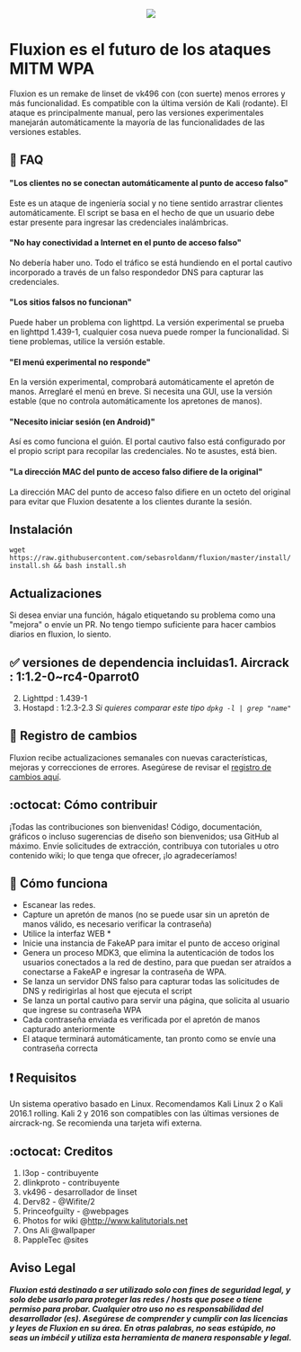 <p align="center"><img src="https://github.com/sebasroldanm/fluxion/master/logos/logo1.jpg?raw=true" /></p>

# Fluxion es el futuro de los ataques MITM WPA
Fluxion es un remake de linset de vk496 con (con suerte) menos errores y más funcionalidad. Es compatible con la última versión de Kali (rodante). El ataque es principalmente manual, pero las versiones experimentales manejarán automáticamente la mayoría de las funcionalidades de las versiones estables.

## :trident: FAQ

#### "Los clientes no se conectan automáticamente al punto de acceso falso"
Este es un ataque de ingeniería social y no tiene sentido arrastrar clientes automáticamente. El script se basa en el hecho de que un usuario debe estar presente para ingresar las credenciales inalámbricas.

#### "No hay conectividad a Internet en el punto de acceso falso"
No debería haber uno. Todo el tráfico se está hundiendo en el portal cautivo incorporado a través de un falso respondedor DNS para capturar las credenciales.

#### "Los sitios falsos no funcionan"
Puede haber un problema con lighttpd. La versión experimental se prueba en lighttpd 1.439-1, cualquier cosa nueva puede romper la funcionalidad. Si tiene problemas, utilice la versión estable.

#### "El menú experimental no responde"
En la versión experimental, comprobará automáticamente el apretón de manos. Arreglaré el menú en breve. Si necesita una GUI, use la versión estable (que no controla automáticamente los apretones de manos).

#### "Necesito iniciar sesión (en Android)"
Así es como funciona el guión. El portal cautivo falso está configurado por el propio script para recopilar las credenciales. No te asustes, está bien.

#### "La dirección MAC del punto de acceso falso difiere de la original"
La dirección MAC del punto de acceso falso difiere en un octeto del original para evitar que Fluxion desatente a los clientes durante la sesión.
## Instalación
``` wget https://raw.githubusercontent.com/sebasroldanm/fluxion/master/install/install.sh && bash install.sh ```

## Actualizaciones
Si desea enviar una función, hágalo etiquetando su problema como una "mejora" o envíe un PR. No tengo tiempo suficiente para hacer cambios diarios en fluxion, lo siento.

## :white_check_mark: versiones de dependencia incluidas1. Aircrack : 1:1.2-0~rc4-0parrot0
2. Lighttpd : 1.439-1
3. Hostapd  : 1:2.3-2.3 _Si quieres comparar este tipo `dpkg -l | grep "name"`_

## :scroll: Registro de cambios
Fluxion recibe actualizaciones semanales con nuevas características, mejoras y correcciones de errores.
Asegúrese de revisar el [registro de cambios aquí](https://github.com/sebasroldanm/fluxion/commits/master).

## :octocat: Cómo contribuir
¡Todas las contribuciones son bienvenidas! Código, documentación, gráficos o incluso sugerencias de diseño son bienvenidos; usa GitHub al máximo. Envíe solicitudes de extracción, contribuya con tutoriales u otro contenido wiki; lo que tenga que ofrecer, ¡lo agradeceríamos!

## :book: Cómo funciona
* Escanear las redes.
* Capture un apretón de manos (no se puede usar sin un apretón de manos válido, es necesario verificar la contraseña)
* Utilice la interfaz WEB *
* Inicie una instancia de FakeAP para imitar el punto de acceso original
* Genera un proceso MDK3, que elimina la autenticación de todos los usuarios conectados a la red de destino, para que puedan ser atraídos a conectarse a FakeAP e ingresar la contraseña de WPA.
* Se lanza un servidor DNS falso para capturar todas las solicitudes de DNS y redirigirlas al host que ejecuta el script
* Se lanza un portal cautivo para servir una página, que solicita al usuario que ingrese su contraseña WPA
* Cada contraseña enviada es verificada por el apretón de manos capturado anteriormente
* El ataque terminará automáticamente, tan pronto como se envíe una contraseña correcta

## :heavy_exclamation_mark: Requisitos
Un sistema operativo basado en Linux. Recomendamos Kali Linux 2 o Kali 2016.1 rolling. Kali 2 y 2016 son compatibles con las últimas versiones de aircrack-ng. Se recomienda una tarjeta wifi externa.

## :octocat: Creditos
1. l3op - contribuyente
2. dlinkproto - contribuyente
3. vk496 - desarrollador de linset
4. Derv82 - @Wifite/2
5. Princeofguilty - @webpages
6. Photos for wiki @http://www.kalitutorials.net
7. Ons Ali @wallpaper
8. PappleTec @sites

## Aviso Legal

***Fluxion está destinado a ser utilizado solo con fines de seguridad legal, y solo debe usarlo para proteger las redes / hosts que posee o tiene permiso para probar. Cualquier otro uso no es responsabilidad del desarrollador (es). Asegúrese de comprender y cumplir con las licencias y leyes de Fluxion en su área. En otras palabras, no seas estúpido, no seas un imbécil y utiliza esta herramienta de manera responsable y legal.***

